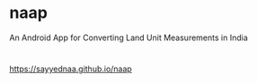 # naap
An Android App for Converting Land Unit Measurements in India
# 
https://sayyednaa.github.io/naap
